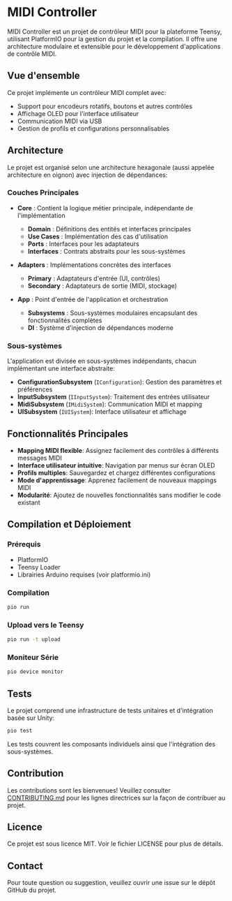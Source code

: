 # MIDI Controller

MIDI Controller est un projet de contrôleur MIDI pour la plateforme Teensy, utilisant PlatformIO pour la gestion du projet et la compilation. Il offre une architecture modulaire et extensible pour le développement d'applications de contrôle MIDI.

## Vue d'ensemble

Ce projet implémente un contrôleur MIDI complet avec:
- Support pour encodeurs rotatifs, boutons et autres contrôles
- Affichage OLED pour l'interface utilisateur
- Communication MIDI via USB
- Gestion de profils et configurations personnalisables

## Architecture

Le projet est organisé selon une architecture hexagonale (aussi appelée architecture en oignon) avec injection de dépendances:

### Couches Principales

- **Core** : Contient la logique métier principale, indépendante de l'implémentation
  - **Domain** : Définitions des entités et interfaces principales
  - **Use Cases** : Implémentation des cas d'utilisation
  - **Ports** : Interfaces pour les adaptateurs
  - **Interfaces** : Contrats abstraits pour les sous-systèmes

- **Adapters** : Implémentations concrètes des interfaces
  - **Primary** : Adaptateurs d'entrée (UI, contrôles)
  - **Secondary** : Adaptateurs de sortie (MIDI, stockage)

- **App** : Point d'entrée de l'application et orchestration
  - **Subsystems** : Sous-systèmes modulaires encapsulant des fonctionnalités complètes
  - **DI** : Système d'injection de dépendances moderne

### Sous-systèmes

L'application est divisée en sous-systèmes indépendants, chacun implémentant une interface abstraite:

- **ConfigurationSubsystem** (`IConfiguration`): Gestion des paramètres et préférences
- **InputSubsystem** (`IInputSystem`): Traitement des entrées utilisateur
- **MidiSubsystem** (`IMidiSystem`): Communication MIDI et mapping
- **UISubsystem** (`IUISystem`): Interface utilisateur et affichage

## Fonctionnalités Principales

- **Mapping MIDI flexible**: Assignez facilement des contrôles à différents messages MIDI
- **Interface utilisateur intuitive**: Navigation par menus sur écran OLED
- **Profils multiples**: Sauvegardez et chargez différentes configurations
- **Mode d'apprentissage**: Apprenez facilement de nouveaux mappings MIDI
- **Modularité**: Ajoutez de nouvelles fonctionnalités sans modifier le code existant

## Compilation et Déploiement

### Prérequis
- PlatformIO
- Teensy Loader
- Librairies Arduino requises (voir platformio.ini)

### Compilation
```bash
pio run
```

### Upload vers le Teensy
```bash
pio run -t upload
```

### Moniteur Série
```bash
pio device monitor
```

## Tests

Le projet comprend une infrastructure de tests unitaires et d'intégration basée sur Unity:

```bash
pio test
```

Les tests couvrent les composants individuels ainsi que l'intégration des sous-systèmes.

## Contribution

Les contributions sont les bienvenues! Veuillez consulter [CONTRIBUTING.md](CONTRIBUTING.md) pour les lignes directrices sur la façon de contribuer au projet.

## Licence

Ce projet est sous licence MIT. Voir le fichier LICENSE pour plus de détails.

## Contact

Pour toute question ou suggestion, veuillez ouvrir une issue sur le dépôt GitHub du projet.
